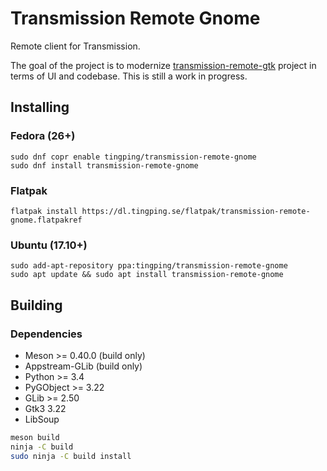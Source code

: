 # Transmission Remote Gnome

Remote client for Transmission.

The goal of the project is to modernize [transmission-remote-gtk](https://github.com/transmission-remote-gtk/transmission-remote-gtk)
project in terms of UI and codebase. This is still a work in progress.

## Installing

### Fedora (26+)

```
sudo dnf copr enable tingping/transmission-remote-gnome
sudo dnf install transmission-remote-gnome
```

### Flatpak

```
flatpak install https://dl.tingping.se/flatpak/transmission-remote-gnome.flatpakref
```

### Ubuntu (17.10+)

```
sudo add-apt-repository ppa:tingping/transmission-remote-gnome
sudo apt update && sudo apt install transmission-remote-gnome
```

## Building

### Dependencies

- Meson >= 0.40.0 (build only)
- Appstream-GLib (build only)
- Python >= 3.4
- PyGObject >= 3.22
- GLib >= 2.50
- Gtk3 3.22
- LibSoup


```sh
meson build
ninja -C build
sudo ninja -C build install
```
